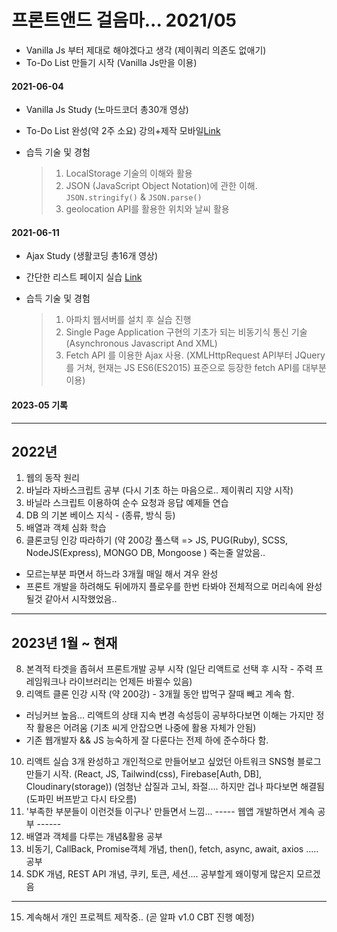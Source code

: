# 프론트앤드 걸음마... 2021/05


- Vanilla Js 부터 제대로 해야겠다고 생각 (제이쿼리 의존도 없애기)
- To-Do List 만들기 시작 (Vanilla Js만을 이용)


#### 2021-06-04

- Vanilla Js Study (노마드코더 총30개 영상)
- To-Do List 완성(약 2주 소요) 강의+제작 모바일[Link](https://anttto.github.io/Breaking-Front-End/project-VanillaJS/)
- 습득 기술 및 경험

  > 1.  LocalStorage 기술의 이해와 활용 
  > 2.  JSON (JavaScript Object Notation)에 관한 이해. `JSON.stringify()` & `JSON.parse()`
  > 3.  geolocation API를 활용한 위치와 날씨 활용 


#### 2021-06-11

- Ajax Study (생활코딩 총16개 영상)
- 간단한 리스트 페이지 실습 [Link](https://anttto.github.io/Breaking-Front-End/project-Ajax/)
- 습득 기술 및 경험

  > 1. 아파치 웹서버를 설치 후 실습 진행
  > 2. Single Page Application 구현의 기초가 되는 비동기식 통신 기술 (Asynchronous Javascript And XML)
  > 3. Fetch API 를 이용한 Ajax 사용. (XMLHttpRequest API부터 JQuery를 거쳐, 현재는 JS ES6(ES2015) 표준으로 등장한 fetch API를 대부분 이용)

#### 2023-05 기록

------------------------------------------------------------------------
2022년
------------------------------------------------------------------------
1. 웹의 동작 원리
2. 바닐라 자바스크립트 공부 (다시 기초 하는 마음으로..  제이쿼리 지양 시작)
3. 바닐라 스크립트 이용하여 순수 요청과 응답 예제들 연습
4. DB 의 기본 베이스 지식 - (종류, 방식 등)
5. 배열과 객체 심화 학습
6. 클론코딩 인강 따라하기 (약 200강 풀스택 => JS, PUG(Ruby), SCSS, NodeJS(Express), MONGO DB, Mongoose ) 죽는줄 알았음.. 
- 모르는부분 파면서 하느라 3개월 매일 해서 겨우 완성
- 프론트 개발을 하려해도 뒤에까지 플로우를 한번 타봐야 전체적으로 머리속에 완성될것 같아서 시작했었음..
------------------------------------------------------------------------
2023년 1월 ~ 현재
------------------------------------------------------------------------
8. 본격적 타겟을 좁혀서 프론트개발 공부 시작 (일단 리액트로 선택 후 시작 - 주력 프레임워크나 라이브러리는 언제든 바뀔수 있음) 
9. 리액트 클론 인강 시작 (약 200강) - 3개월 동안 밥먹구 잘때 빼고 계속 함. 
- 러닝커브 높음... 리액트의 상태 지속 변경 속성등이 공부하다보면 이해는 가지만 정작 활용은 어려움 (기초 씨게 안잡으면 나중에 활용 자체가 안됨)
- 기존 웹개발자 && JS 능숙하게 잘 다룬다는 전제 하에 준수하다 함. 
10. 리액트 실습 3개 완성하고 개인적으로 만들어보고 싶었던 아트워크 SNS형 블로그 만들기 시작. (React, JS, Tailwind(css), Firebase[Auth, DB], Cloudinary(storage))
(엄청난 삽질과 고뇌, 좌절.... 하지만 겁나 파다보면 해결됨 (도파민 버프받고 다시 타오름)
11. '부족한 부분들이 이런것들 이구나' 만들면서 느낌... 
----- 웹앱 개발하면서 계속 공부 ------
12. 배열과 객체를 다루는 개념&활용 공부
13. 비동기, CallBack, Promise객체 개념, then(), fetch, async, await, axios ..... 공부
14. SDK 개념, REST API 개념, 쿠키, 토큰, 세션.... 공부할게 왜이렇게 많은지 모르겠음 
----------------------------------------
15. 계속해서 개인 프로젝트 제작중.. (곧 알파 v1.0 CBT 진행 예정)
